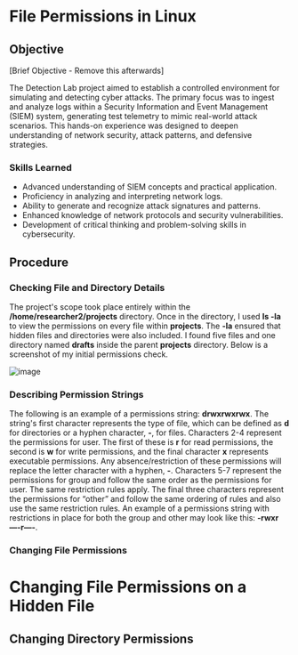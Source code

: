 # File Permissions in Linux

## Objective
[Brief Objective - Remove this afterwards]

The Detection Lab project aimed to establish a controlled environment for simulating and detecting cyber attacks. The primary focus was to ingest and analyze logs within a Security Information and Event Management (SIEM) system, generating test telemetry to mimic real-world attack scenarios. This hands-on experience was designed to deepen understanding of network security, attack patterns, and defensive strategies.

### Skills Learned


- Advanced understanding of SIEM concepts and practical application.
- Proficiency in analyzing and interpreting network logs.
- Ability to generate and recognize attack signatures and patterns.
- Enhanced knowledge of network protocols and security vulnerabilities.
- Development of critical thinking and problem-solving skills in cybersecurity.



## Procedure

### Checking File and Directory Details
The project's scope took place entirely within the <b>/home/researcher2/projects</b> directory. Once in the directory, I used <b>ls -la</b> to view the permissions on every file within <b>projects</b>. The <b>-la</b> ensured that hidden files and directories were also included. I found five files and one directory named <b>drafts</b> inside the parent <b>projects</b> directory. Below is a screenshot of my initial permissions check.

![image](https://github.com/user-attachments/assets/f7b8daa0-1b51-4609-ad75-90aa8e10b1ee)



### Describing Permission Strings

The following is an example of a permissions string: <b>drwxrwxrwx</b>. The string's first character represents the type of file, which can be defined as <b>d</b> for directories or a hyphen character, <b>-</b>, for files.  Characters 2-4 represent the permissions for user. The first of these is <b>r</b> for read permissions, the second is <b>w</b> for write permissions, and the final character <b>x</b> represents executable permissions. Any absence/restriction of these permissions will replace the letter character with a hyphen, <b>-</b>. Characters 5-7 represent the permissions for group and follow the same order as the permissions for user. The same restriction rules apply. The final three characters represent the permissions for “other” and follow the same ordering of rules and also use the same restriction rules. An example of a permissions string with restrictions in place for both the group and other may look like this: <b>-rwxr—-r—-</b>.


### Changing File Permissions



# Changing File Permissions on a Hidden File


## Changing Directory Permissions


